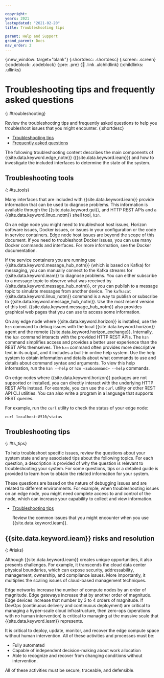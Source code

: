 ```yaml
---

copyright:
years: 2021
lastupdated: "2021-02-20"
title: Troubleshooting tips

parent: Help and Support
grand_parent: Docs
nav_order: 2
---
```


{:new_window: target="blank"}
{:shortdesc: .shortdesc}
{:screen: .screen}
{:codeblock: .codeblock}
{:pre: .pre}
{:child: .link .ulchildlink}
{:childlinks: .ullinks}

# Troubleshooting tips and frequently asked questions
{: #troubleshooting}

Review the troubleshooting tips and frequently asked questions to help you troubleshoot issues that you might encounter.
{:shortdesc}

* [Troubleshooting tips](#ts_tips)
* [Frequently asked questions](../getting_started/faq.md)

The following troubleshooting content describes the main components of {{site.data.keyword.edge_notm}} ({{site.data.keyword.ieam}}) and how to investigate the included interfaces to determine the state of the system.

## Troubleshooting tools
{: #ts_tools}

Many interfaces that are included with {{site.data.keyword.ieam}} provide information that can be used to diagnose problems. This information is available through the {{site.data.keyword.gui}}, and HTTP REST APIs and a {{site.data.keyword.linux_notm}} shell tool, `hzn`.

On an edge node you might need to troubleshoot host issues, Horizon software issues, Docker issues, or issues in your configuration or the code in service containers. Edge node host issues are beyond the scope of this document. If you need to troubleshoot Docker issues, you can use many Docker commands and interfaces. For more information, see the Docker documentation.

If the service containers you are running use {{site.data.keyword.message_hub_notm}} (which is based on Kafka) for messaging, you can manually connect to the Kafka streams for {{site.data.keyword.ieam}} to diagnose problems. You can either subscribe to a message topic to observe what was received by {{site.data.keyword.message_hub_notm}}, or you can publish to a message topic to simulate messages from another device. The `kafkacat` {{site.data.keyword.linux_notm}} command is a way to publish or subscribe to {{site.data.keyword.message_hub_notm}}. Use the most recent version of this tool. {{site.data.keyword.message_hub_notm}} also provides graphical web pages that you can use to access some information.

On any edge node where {{site.data.keyword.horizon}} is installed, use the `hzn` command to debug issues with the local {{site.data.keyword.horizon}} agent and the remote {{site.data.keyword.horizon_exchange}}. Internally, the `hzn` command interacts with the provided HTTP REST APIs. The `hzn` command simplifies access and provides a better user experience than the REST APIs themselves. The `hzn` command often provides more descriptive text in its output, and it includes a built-in online help system. Use the help system to obtain information and details about what commands to use and details about command syntax and arguments. To view this help information, run the `hzn --help` or `hzn <subcommand> --help` commands.

On edge nodes where {{site.data.keyword.horizon}} packages are not supported or installed, you can directly interact with the underlying HTTP REST APIs instead. For example, you can use the `curl` utility or other REST API CLI utilities. You can also write a program in a language that supports REST queries.

For example, run the `curl` utility to check the status of your edge node:
```
curl localhost:8510/status
```

## Troubleshooting tips
{: #ts_tips}

To help troubleshoot specific issues, review the questions about your system state and any associated tips about the following topics. For each question, a description is provided of why the question is relevant to troubleshooting your system. For some questions, tips or a detailed guide is provided to learn how to obtain the related information for your system.

These questions are based on the nature of debugging issues and are related to different environments. For example, when troubleshooting issues on an edge node, you might need complete access to and control of the node, which can increase your capability to collect and view information.

* [Troubleshooting tips](index.md)

  Review the common issues that you might encounter when you use {{site.data.keyword.ieam}}.
  
## {{site.data.keyword.ieam}} risks and resolution
{: #risks}

Although {{site.data.keyword.ieam}} creates unique opportunities, it also presents challenges. For example, it transcends the cloud data center physical boundaries, which can expose security, addressability, management, ownership, and compliance issues. More importantly, it multiplies the scaling issues of cloud-based management techniques.

Edge networks increase the number of compute nodes by an order of magnitude. Edge gateways increase that by another order of magnitude. Edge devices increase that number by 3 to 4 orders of magnitude. If DevOps (continuous delivery and continuous deployment) are critical to managing a hyper-scale cloud infrastructure, then zero-ops (operations with no human intervention) is critical to managing at the massive scale that {{site.data.keyword.ieam}} represents.

It is critical to deploy, update, monitor, and recover the edge compute space without human intervention. All of these activities and processes must be:

* Fully automated
* Capable of independent decision-making about work allocation
* Able to recognize and recover from changing conditions without intervention.

All of these activities must be secure, traceable, and defensible.
